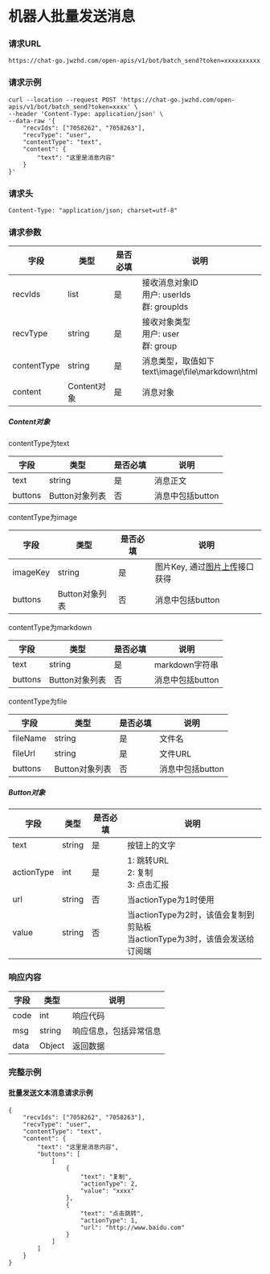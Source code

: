 # 机器人批量发送消息

### 请求URL

`https://chat-go.jwzhd.com/open-apis/v1/bot/batch_send?token=xxxxxxxxxx`

### 请求示例

```
curl --location --request POST 'https://chat-go.jwzhd.com/open-apis/v1/bot/batch_send?token=xxxx' \
--header 'Content-Type: application/json' \
--data-raw '{
    "recvIds": ["7058262", "7058263"],
    "recvType": "user",
    "contentType": "text",
    "content": {
        "text": "这里是消息内容"
    }
}'
```

### 请求头

```
Content-Type: "application/json; charset=utf-8"
```

### 请求参数


| 字段        | 类型        | 是否必填 | 说明                                                     |
| ----------- | ----------- | -------- | -------------------------------------------------------- |
| recvIds     | list        | 是       | 接收消息对象ID<br/>用户: userIds<br/>群: groupIds        |
| recvType    | string      | 是       | 接收对象类型<br/>用户: user<br/>群: group                |
| contentType | string      | 是       | 消息类型，取值如下<br/>text\\image\\file\\markdown\\html |
| content     | Content对象 | 是       | 消息对象                                                 |

##### Content对象

contentType为text


| 字段    | 类型           | 是否必填 | 说明             |
| ------- | -------------- | -------- | ---------------- |
| text    | string         | 是       | 消息正文         |
| buttons | Button对象列表 | 否       | 消息中包括button |

contentType为image


| 字段     | 类型           | 是否必填 | 说明                                                                     |
| -------- | -------------- | -------- | ------------------------------------------------------------------------ |
| imageKey | string         | 是       | 图片Key, 通过[图片上传](https://www.yhchat.com/document/400-452)接口获得 |
| buttons  | Button对象列表 | 否       | 消息中包括button                                                         |

contentType为markdown


| 字段    | 类型           | 是否必填 | 说明             |
| ------- | -------------- | -------- | ---------------- |
| text    | string         | 是       | markdown字符串   |
| buttons | Button对象列表 | 否       | 消息中包括button |

contentType为file


| 字段     | 类型           | 是否必填 | 说明             |
| -------- | -------------- | -------- | ---------------- |
| fileName | string         | 是       | 文件名           |
| fileUrl  | string         | 是       | 文件URL          |
| buttons  | Button对象列表 | 否       | 消息中包括button |

##### Button对象


| 字段       | 类型   | 是否必填 | 说明                                                                            |
| ---------- | ------ | -------- | ------------------------------------------------------------------------------- |
| text       | string | 是       | 按钮上的文字                                                                    |
| actionType | int    | 是       | 1: 跳转URL<br/>2: 复制<br/>3: 点击汇报                                          |
| url        | string | 否       | 当actionType为1时使用                                                           |
| value      | string | 否       | 当actionType为2时，该值会复制到剪贴板<br/>当actionType为3时，该值会发送给订阅端 |

### 响应内容


| 字段 | 类型   | 说明                   |
| ---- | ------ | ---------------------- |
| code | int    | 响应代码               |
| msg  | string | 响应信息，包括异常信息 |
| data | Object | 返回数据               |

### 完整示例

#### 批量发送文本消息请求示例

```
{
    "recvIds": ["7058262", "7058263"],
    "recvType": "user",
    "contentType": "text",
    "content": {
        "text": "这里是消息内容",
        "buttons": [
            [
                {
                    "text": "复制",
                    "actionType": 2,
                    "value": "xxxx"
                },
                {
                    "text": "点击跳转",
                    "actionType": 1,
                    "url": "http://www.baidu.com"
                }
            ]
        ]
    }
}
```

